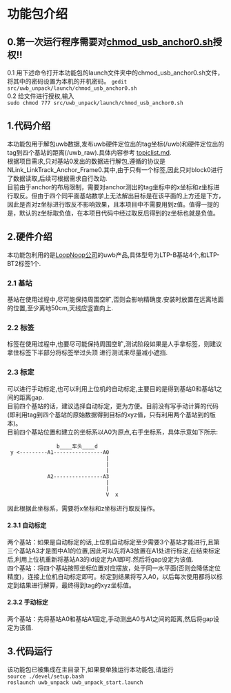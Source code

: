 # 功能包介绍

## 0.第一次运行程序需要对[chmod_usb_anchor0.sh](launch/chmod_usb_anchor0.sh)授权!!
0.1 用下述命令打开本功能包的launch文件夹中的chmod_usb_anchor0.sh文件，将其中的密码设置为本机的开机密码。 
`gedit src/uwb_unpack/launch/chmod_usb_anchor0.sh`   
0.2 给文件进行授权,输入  
`sudo chmod 777 src/uwb_unpack/launch/chmod_usb_anchor0.sh`

## 1.代码介绍
本功能包用于解包uwb数据,发布uwb硬件定位出的tag坐标(/uwb)和硬件定位出的tag到四个基站的距离(/uwb_raw).具体内容参考 [topiclist.md](topiclist.md).  
根据项目需求,只对基站0发出的数据进行解包,遵循的协议是NLink_LinkTrack_Anchor_Frame0.其中,由于只有一个标签,因此只对block0进行了数据读取,后续可根据需求自行改动.  
目前由于anchor的布局限制，需要对anchor测出的tag坐标中的x坐标和z坐标进行取反。但由于四个同平面基站数学上无法解出目标是在该平面的上方还是下方，因此是否对z坐标进行取反不影响效果，且本项目中不需要用到z值。值得一提的是，默认的z坐标取负值，在本项目代码中经过取反后得到的z坐标也就是负值。

## 2.硬件介绍
本功能包利用的是[LoopNoop公司](https://www.nooploop.com/)的uwb产品,具体型号为LTP-B基站4个,和LTP-BT2标签1个. 
### 2.1 基站
基站在使用过程中,尽可能保持周围空旷,否则会影响精确度.安装时放置在远离地面的位置,至少离地50cm,天线应竖直向上.
### 2.2 标签
标签在使用过程中,也要尽可能保持周围空旷,测试阶段如果是人手拿标签，则建议拿住标签下半部分将标签举过头顶 进行测试来尽量减小遮挡.
### 2.3 标定
可以进行手动标定,也可以利用上位机的自动标定,主要目的是得到基站0和基站1之间的距离gap.  
目前四个基站的话，建议选择自动标定，更为方便。目前没有写手动计算的代码(即利用tag到四个基站的原始数据得到目标的xyz值，只有利用两个基站到的版本)。  
目前四个基站位置和建立的坐标系以A0为原点,右手坐标系，具体示意如下所示:  

                    b____车头____d  
     y <---------A1----------------A0
                                    |  
                                    |  
                                    |  
                 A2----------------A3    
                                    |    
                                    |  
                                    V  x  
因此根据此坐标系，需要将x坐标和z坐标进行取反操作。
#### 2.3.1 自动标定
两个基站：如果是自动标定的话,上位机自动标定至少需要3个基站才能进行,且第三个基站A3才是图中A1的位置,因此可以先将A3放置在A1处进行标定,在结束标定后,利用上位机重新将基站A3的id设定为A1即可.然后将gap设定为该值.  
四个基站：将四个基站按照坐标位置对应摆放，处于同一水平面(否则会降低定位精度)，连接上位机自动标定即可。标定到结果将写入A0，以后每次使用都将以标定到结果进行解算，最终得到tag的xyz坐标值。
#### 2.3.2 手动标定
两个基站：先将基站A0和基站A1固定,手动测出A0与A1之间的距离,然后将gap设定为该值.
 
## 3.代码运行
该功能包已被集成在主目录下,如果要单独运行本功能包,请运行  
`source ./devel/setup.bash`  
`roslaunch uwb_unpack uwb_unpack_start.launch`